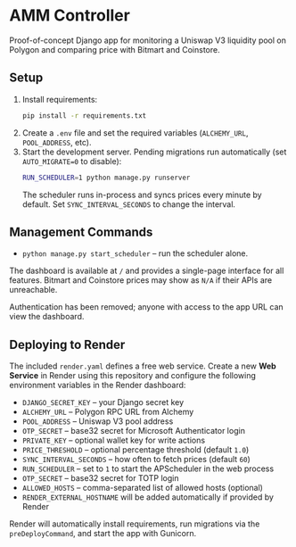 # AMM Controller

Proof-of-concept Django app for monitoring a Uniswap V3 liquidity pool on Polygon and comparing price with Bitmart and Coinstore.

## Setup

1. Install requirements:
   ```bash
   pip install -r requirements.txt
   ```
2. Create a `.env` file and set the required variables (`ALCHEMY_URL`, `POOL_ADDRESS`, etc).
3. Start the development server. Pending migrations run automatically (set
   `AUTO_MIGRATE=0` to disable):
   ```bash
   RUN_SCHEDULER=1 python manage.py runserver
   ```
   The scheduler runs in-process and syncs prices every minute by default.
   Set `SYNC_INTERVAL_SECONDS` to change the interval.

## Management Commands

- `python manage.py start_scheduler` – run the scheduler alone.

The dashboard is available at `/` and provides a single-page interface for all
features. Bitmart and Coinstore prices may show as `N/A` if their APIs are
unreachable.

Authentication has been removed; anyone with access to the app URL can view the
dashboard.

## Deploying to Render

The included `render.yaml` defines a free web service. Create a new **Web Service**
in Render using this repository and configure the following environment
variables in the Render dashboard:

- `DJANGO_SECRET_KEY` – your Django secret key
- `ALCHEMY_URL` – Polygon RPC URL from Alchemy
- `POOL_ADDRESS` – Uniswap V3 pool address
- `OTP_SECRET` – base32 secret for Microsoft Authenticator login
- `PRIVATE_KEY` – optional wallet key for write actions
- `PRICE_THRESHOLD` – optional percentage threshold (default `1.0`)
- `SYNC_INTERVAL_SECONDS` – how often to fetch prices (default `60`)
- `RUN_SCHEDULER` – set to `1` to start the APScheduler in the web process
- `OTP_SECRET` – base32 secret for TOTP login
- `ALLOWED_HOSTS` – comma-separated list of allowed hosts (optional)
- `RENDER_EXTERNAL_HOSTNAME` will be added automatically if provided by Render

Render will automatically install requirements, run migrations via the
`preDeployCommand`, and start the app with Gunicorn.
